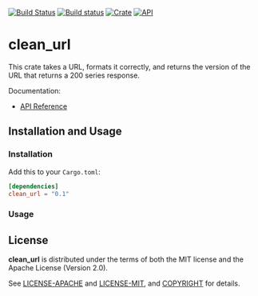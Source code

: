 [![Build Status](https://travis-ci.com/jaredforth/clean_url.svg?token=mH2pScYxqRkBEzpBQAu6&branch=master)](https://travis-ci.com/jaredforth/clean_url)
[![Build status](https://ci.appveyor.com/api/projects/status/w75cp0q4qr0hngf8?svg=true)](https://ci.appveyor.com/project/jaredforth/clean-url)
[![Crate](https://img.shields.io/crates/v/clean_url.svg)](https://crates.io/crates/clean_url)
[![API](https://docs.rs/clean_url/badge.svg)](https://docs.rs/clean_url)

# clean_url

This crate takes a URL, formats it correctly, and returns the version of the URL that returns a 200 series response. 

Documentation:
-   [API Reference](https://docs.rs/clean_url)

## Installation and Usage

### Installation 

Add this to your `Cargo.toml`:

```toml
[dependencies]
clean_url = "0.1"
```

### Usage 



## License

**clean_url** is distributed under the terms of both the MIT license and the
Apache License (Version 2.0).

See [LICENSE-APACHE](LICENSE-APACHE) and [LICENSE-MIT](LICENSE-MIT), and
[COPYRIGHT](COPYRIGHT) for details.
